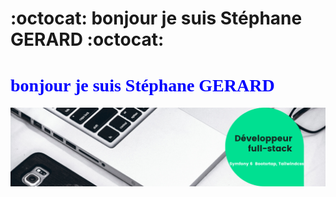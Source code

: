 # :octocat: <span style="color:bleu">**bonjour je suis Stéphane GERARD**</span> :octocat:
# <span style="color:blue; font-family:verdana;">**bonjour je suis Stéphane GERARD**</span>


<img src="https://github.com/Gerard41330/Stephane-GERARD/blob/main/Developpeur-full-stack.png">
